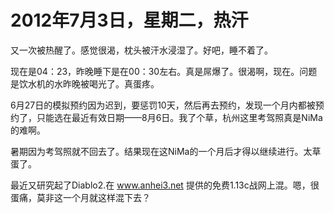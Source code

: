 # 2012年7月3日，星期二，热汗

又一次被热醒了。感觉很渴，枕头被汗水浸湿了。好吧，睡不着了。

现在是04：23，昨晚睡下是在00：30左右。真是屌爆了。很渴啊，现在。问题是饮水机的水昨晚被喝光了。真蛋疼。

6月27日的模拟预约因为迟到，要惩罚10天，然后再去预约，发现一个月内都被预约了，只能选在最近有效日期——8月6日。我了个草，杭州这里考驾照真是NiMa的难啊。

暑期因为考驾照就不回去了。结果现在这NiMa的一个月后才得以继续进行。太草蛋了。

最近又研究起了Diablo2.在 www.anhei3.net 提供的免费1.13c战网上混。嗯，很蛋痛，莫非这一个月就这样混下去？
